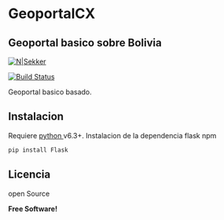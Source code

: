 # GeoportalCX
## Geoportal basico sobre Bolivia

[![N|Sekker](https://cldup.com/dTxpPi9lDf.thumb.png)](https://flask.palletsprojects.com/en/2.0.x/)

[![Build Status](https://travis-ci.org/joemccann/dillinger.svg?branch=master)](https://travis-ci.org/joemccann/dillinger)

Geoportal basico basado.

## Instalacion

Requiere  [python ](https://www.python.org/downloads/) v6.3+.
Instalacion de la dependencia flask npm

```sh
pip install Flask
```

## Licencia

open Source

**Free Software!**
